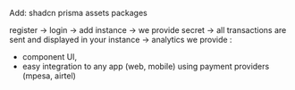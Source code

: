 Add:
shadcn
prisma
assets
packages

register -> login -> add instance -> we provide secret -> all transactions are sent and displayed in your instance -> analytics
we provide :

- component UI,
- easy integration to any app (web, mobile) using payment providers (mpesa, airtel)
